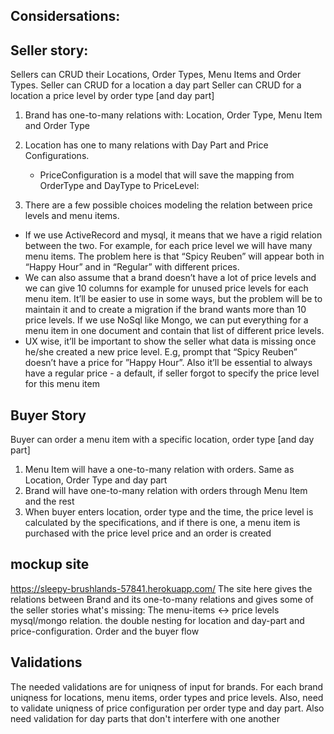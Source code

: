 ## Considersations:

## Seller story:

Sellers can CRUD their Locations, Order Types, Menu Items and Order Types. Seller can CRUD for a location a day part Seller can CRUD for a location a price level by order type [and day part]

1. Brand has one-to-many relations with: Location, Order Type, Menu Item and Order Type

2. Location has one to many relations with Day Part and Price Configurations.
   - PriceConfiguration is a model that will save the mapping from OrderType and DayType to PriceLevel:

3. There are a few possible choices modeling the relation between price levels and menu items.
- If we use ActiveRecord and mysql, it means that we have a rigid relation between the two. For example, for each price level we will have many menu items. The problem here is that “Spicy Reuben” will appear both in “Happy Hour” and in “Regular” with different prices. 
- We can also assume that a brand doesn’t have a lot of price levels and we can give 10 columns for example for unused price levels for each menu item. It’ll be easier to use in some ways, but the problem will be to maintain it and to create a migration if the brand wants more than 10 price levels.
If we use NoSql like Mongo, we can put everything for a menu item in one document and contain that list of different price levels.
 - UX wise, it’ll be important to show the seller what data is missing once he/she created a new price level. E.g, prompt that “Spicy Reuben” doesn’t have a price for ”Happy Hour”. Also it’ll be essential to always have a regular price - a default, if seller forgot to specify the price level for this menu item
## Buyer Story

Buyer can order a menu item with a specific location, order type [and day part]

1. Menu Item will have a one-to-many relation with orders. Same as Location, Order Type and day part
2. Brand will have one-to-many relation with orders through Menu Item and the rest
3. When buyer enters location, order type and the time, the price level is calculated by the specifications, and if there is one, a menu item is purchased with the price level price and an order is created

## mockup site

https://sleepy-brushlands-57841.herokuapp.com/ The site here gives the relations between Brand and its one-to-many relations and gives some of the seller stories what's missing: The menu-items <-> price levels mysql/mongo relation. the double nesting for location and day-part and price-configuration. Order and the buyer flow

## Validations

The needed validations are for uniqness of input for brands. For each brand uniqness for locations, menu items, order types and price levels. Also, need to validate uniqness of price configuration per order type and day part. Also need validation for day parts that don't interfere with one another
